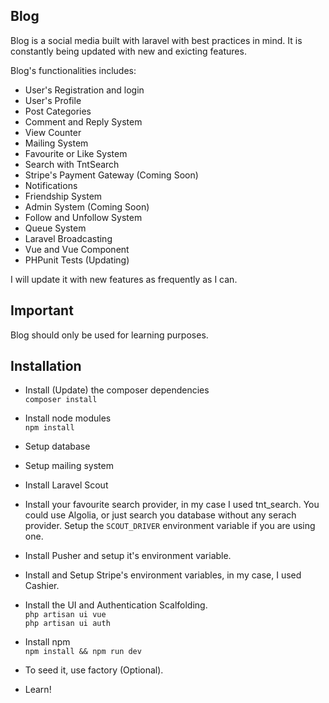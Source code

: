  
## Blog

Blog is a social media built with laravel with best practices in mind. It is constantly being updated with new and exicting features.

Blog's functionalities includes:

- User's Registration and login
- User's Profile
- Post Categories
- Comment and Reply System
- View Counter
- Mailing System
- Favourite or Like System
- Search with TntSearch
- Stripe's Payment Gateway (Coming Soon)
- Notifications
- Friendship System
- Admin System (Coming Soon)
- Follow and Unfollow System 
- Queue System
- Laravel Broadcasting
- Vue and Vue Component
- PHPunit Tests (Updating)

I will update it with new features as frequently as I can.

## Important

Blog should only be used for learning purposes.

## Installation

- Install (Update) the composer dependencies\
	`composer install`

- Install node modules\
	`npm install`

- Setup database

- Setup mailing system

- Install Laravel Scout

- Install your favourite search provider, in my case I used tnt_search. You could use Algolia, or just search you database without any serach provider. Setup the `SCOUT_DRIVER` environment variable if you are using one.

- Install Pusher and setup it's environment variable.

- Install and Setup Stripe's environment variables, in my case, I used Cashier.

- Install the UI and Authentication Scalfolding.\
	`php artisan ui vue`\
	`php artisan ui auth`

- Install npm\
	`npm install && npm run dev`

- To seed it, use factory (Optional).

- Learn! 


